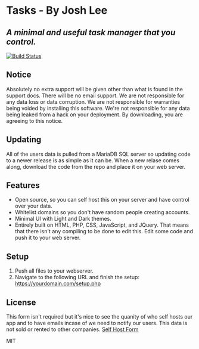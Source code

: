 # Tasks - By Josh Lee
## _A minimal and useful task manager that you control._
[![Build Status](https://travis-ci.org/joemccann/dillinger.svg?branch=master)](https://travis-ci.org/joemccann/dillinger)

## Notice
Absolutely no extra support will be given other than what is found in the support docs. There will be no email support. We are not responsible for any data loss or data corruption. We are not responsible for warranties being voided by installing this software. We're not responsible for any data being leaked from a hack on your deployment. 
By downloading, you are agreeing to this notice.

## Updating
All of the users data is pulled from a MariaDB SQL server so updating code to a newer release is as simple as it can be. When a new relase comes along, download the code from the repo and place it on your web server.

## Features
- Open source, so you can self host this on your server and have control over your data.
- Whitelist domains so you don't have random people creating accounts.
- Minimal UI with Light and Dark themes.
- Entirely built on HTML, PHP, CSS, JavaScript, and JQuery. That means that there isn't any compiling to be done to edit this. Edit some code and push it to your web server.

## Setup
1. Push all files to your webserver.
2. Navigate to the following URL and finish the setup: https://yourdomain.com/setup.php

## License
This form isn't required but it's nice to see the quanity of who self hosts our app and to have emails incase of we need to notify our users. This data is not sold or rented to other companies.
[Self Host Form](https://tasks.hstly.net/self-host-register.php)

MIT
